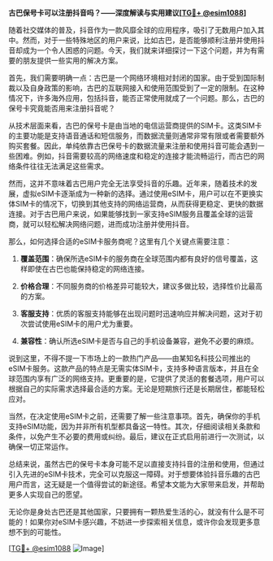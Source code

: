 **古巴保号卡可以注册抖音吗？——深度解读与实用建议[[TG💪+ @esim1088](https://t.me/s/esim1088)]**

随着社交媒体的普及，抖音作为一款风靡全球的应用程序，吸引了无数用户加入其中。然而，对于一些特殊地区的用户来说，比如古巴，是否能够顺利注册并使用抖音却成为一个令人困惑的问题。今天，我们就来详细探讨一下这个问题，并为有需要的朋友提供一些实用的解决方案。

首先，我们需要明确一点：古巴是一个网络环境相对封闭的国家。由于受到国际制裁以及自身政策的影响，古巴的互联网接入和使用范围受到了一定的限制。在这种情况下，许多海外应用，包括抖音，能否正常使用就成了一个问题。那么，古巴的保号卡究竟能否用来注册抖音呢？

从技术层面来看，古巴的保号卡是由当地的电信运营商提供的SIM卡。这类SIM卡的主要功能是支持语音通话和短信服务，而数据流量则通常非常有限或者需要额外购买套餐。因此，单纯依靠古巴保号卡的数据流量来注册和使用抖音可能会遇到一些困难。例如，抖音需要较高的网络速度和稳定的连接才能流畅运行，而古巴的网络条件往往无法满足这些需求。

然而，这并不意味着古巴用户完全无法享受抖音的乐趣。近年来，随着技术的发展，虚拟eSIM卡逐渐成为一种新的选择。通过使用eSIM卡，用户可以在不更换实体SIM卡的情况下，切换到其他支持的网络运营商，从而获得更稳定、更快的数据连接。对于古巴用户来说，如果能够找到一家支持eSIM服务且覆盖全球的运营商，就可以轻松解决网络问题，进而成功注册并使用抖音。

那么，如何选择合适的eSIM卡服务商呢？这里有几个关键点需要注意：

1. **覆盖范围**：确保所选eSIM卡的服务商在全球范围内都有良好的信号覆盖，这样即使在古巴也能保持稳定的网络连接。
   
2. **价格合理**：不同服务商的价格差异可能较大，建议多做比较，选择性价比最高的方案。
   
3. **客服支持**：优质的客服支持能够在出现问题时迅速响应并解决问题，这对于初次尝试使用eSIM卡的用户尤为重要。

4. **兼容性**：确认所选eSIM卡是否与自己的手机设备兼容，避免不必要的麻烦。

说到这里，不得不提一下市场上的一款热门产品——由某知名科技公司推出的eSIM卡服务。这款产品的特点是无需实体SIM卡，支持多种语言版本，并且在全球范围内享有广泛的网络支持。更重要的是，它提供了灵活的套餐选项，用户可以根据自己的实际需求选择最合适的方案。无论是短期旅行还是长期居住，都能轻松应对。

当然，在决定使用eSIM卡之前，还需要了解一些注意事项。首先，确保你的手机支持eSIM功能，因为并非所有机型都具备这一特性。其次，仔细阅读相关条款和条件，以免产生不必要的费用或纠纷。最后，建议在正式启用前进行一次测试，以确保一切正常运作。

总结来说，虽然古巴的保号卡本身可能不足以直接支持抖音的注册和使用，但通过引入先进的eSIM卡技术，完全可以克服这一障碍。对于想要体验抖音乐趣的古巴用户而言，这无疑是一个值得尝试的新途径。希望本文能为大家带来启发，并帮助更多人实现自己的愿望。

无论你是身处古巴还是其他国家，只要拥有一颗热爱生活的心，就没有什么是不可能的！如果你对eSIM卡感兴趣，不妨进一步探索相关信息，或许你会发现更多意想不到的可能性。

[[TG💪+ @esim1088](https://t.me/s/esim1088) ![Image](https://i.postimg.cc/4NQfJmqS/Snipaste-2025-05-13-00-14-12.png)]